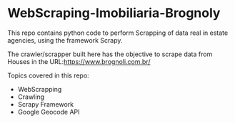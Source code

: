 # WebScraping-Imobiliaria-Brognoly
This repo contains python code to perform Scrapping of data real in estate agencies, using the framework Scrapy.

The crawler/scrapper built here has the objective to scrape data from Houses in the URL:https://www.brognoli.com.br/

Topics covered in this repo:
* WebScrapping
* Crawling
* Scrapy Framework
* Google Geocode API
